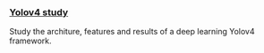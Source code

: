 ### [Yolov4 study](./yolov4_study.md)
Study the architure, features and results of a  deep learning Yolov4 framework.